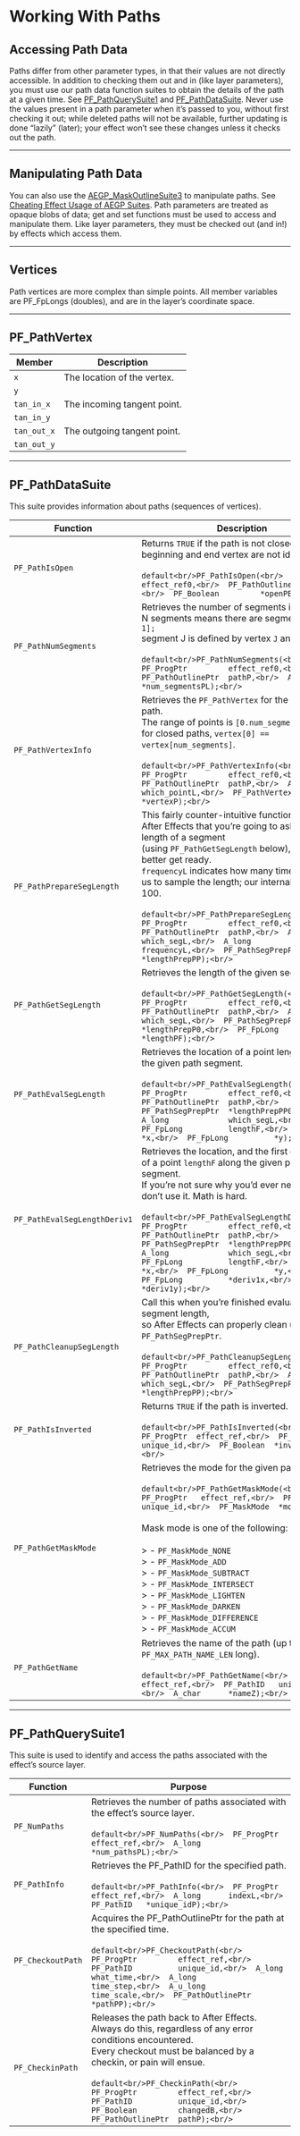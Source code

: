 # Working With Paths

## Accessing Path Data

Paths differ from other parameter types, in that their values are not directly accessible. In addition to checking them out and in (like layer parameters), you must use our path data function suites to obtain the details of the path at a given time. See [PF_PathQuerySuite1](#effect-details-working-with-paths-pf-pathquerysuite) and [PF_PathDataSuite](#effect-details-working-with-paths-pf-pathdatasuite). Never use the values present in a path parameter when it’s passed to you, without first checking it out; while deleted paths will not be available, further updating is done “lazily” (later); your effect won’t see these changes unless it checks out the path.

---

## Manipulating Path Data

You can also use the [AEGP_MaskOutlineSuite3](../aegps/aegp-suites.md#aegps-aegp-suites-aegp-maskoutlinesuite) to manipulate paths. See [Cheating Effect Usage of AEGP Suites](../aegps/cheating-effect-usage-of-aegp-suites.md#aegps-cheating-effect-usage-of-aegp-suites). Path parameters are treated as opaque blobs of data; get and set functions must be used to access and manipulate them. Like layer parameters, they must be checked out (and in!) by effects which access them.

---

## Vertices

Path vertices are more complex than simple points. All member variables are PF_FpLongs (doubles), and are in the layer’s coordinate space.

---

## PF_PathVertex

| **Member**   | **Description**             |
|--------------|-----------------------------|
| `x`          | The location of the vertex. |
| `y`          |                             |
| `tan_in_x`   | The incoming tangent point. |
| `tan_in_y`   |                             |
| `tan_out_x`  | The outgoing tangent point. |
| `tan_out_y`  |                             |

---

## PF_PathDataSuite

This suite provides information about paths (sequences of vertices).

| **Function**                 | **Description**                                                                                                                                                                                                                                                                                                                                                                                                                                                                                                                                                      |
|------------------------------|----------------------------------------------------------------------------------------------------------------------------------------------------------------------------------------------------------------------------------------------------------------------------------------------------------------------------------------------------------------------------------------------------------------------------------------------------------------------------------------------------------------------------------------------------------------------|
| `PF_PathIsOpen`              | Returns `TRUE` if the path is not closed (if the beginning and end vertex are not identical).<br/><br/>```default<br/>PF_PathIsOpen(<br/>  PF_ProgPtr         effect_ref0,<br/>  PF_PathOutlinePtr  pathP,<br/>  PF_Boolean         *openPB);<br/>```                                                                                                                                                                                                                                                                                                                |
| `PF_PathNumSegments`         | Retrieves the number of segments in the path.<br/>N segments means there are segments `[0.N-1];`<br/>segment J is defined by vertex `J` and `J+1`.<br/><br/>```default<br/>PF_PathNumSegments(<br/>  PF_ProgPtr         effect_ref0,<br/>  PF_PathOutlinePtr  pathP,<br/>  A_long             *num_segmentsPL);<br/>```                                                                                                                                                                                                                                              |
| `PF_PathVertexInfo`          | Retrieves the `PF_PathVertex` for the specified path.<br/>The range of points is `[0.num_segments];`<br/>for closed paths, `vertex[0] == vertex[num_segments]`.<br/><br/>```default<br/>PF_PathVertexInfo(<br/>  PF_ProgPtr         effect_ref0,<br/>  PF_PathOutlinePtr  pathP,<br/>  A_long             which_pointL,<br/>  PF_PathVertex      *vertexP);<br/>```                                                                                                                                                                                                  |
| `PF_PathPrepareSegLength`    | This fairly counter-intuitive function informs After Effects that you’re going to ask for the length of a segment<br/>(using `PF_PathGetSegLength` below), and it’d better get ready.<br/>`frequencyL` indicates how many times you’d like us to sample the length; our internal effects use 100.<br/><br/>```default<br/>PF_PathPrepareSegLength(<br/>  PF_ProgPtr         effect_ref0,<br/>  PF_PathOutlinePtr  pathP,<br/>  A_long             which_segL,<br/>  A_long             frequencyL,<br/>  PF_PathSegPrepPtr  *lengthPrepPP);<br/>```                  |
| `PF_PathGetSegLength`        | Retrieves the length of the given segment.<br/><br/>```default<br/>PF_PathGetSegLength(<br/>  PF_ProgPtr         effect_ref0,<br/>  PF_PathOutlinePtr  pathP,<br/>  A_long             which_segL,<br/>  PF_PathSegPrepPtr  *lengthPrepP0,<br/>  PF_FpLong          *lengthPF);<br/>```                                                                                                                                                                                                                                                                              |
| `PF_PathEvalSegLength`       | Retrieves the location of a point lengthF along the given path segment.<br/><br/>```default<br/>PF_PathEvalSegLength(<br/>  PF_ProgPtr         effect_ref0,<br/>  PF_PathOutlinePtr  pathP,<br/>  PF_PathSegPrepPtr  *lengthPrepPP0,<br/>  A_long             which_segL,<br/>  PF_FpLong          lengthF,<br/>  PF_FpLong          *x,<br/>  PF_FpLong          *y);<br/>```                                                                                                                                                                                       |
| `PF_PathEvalSegLengthDeriv1` | Retrieves the location, and the first derivative, of a point `lengthF` along the given path segment.<br/>If you’re not sure why you’d ever need this, don’t use it. Math is hard.<br/><br/>```default<br/>PF_PathEvalSegLengthDeriv1(<br/>  PF_ProgPtr         effect_ref0,<br/>  PF_PathOutlinePtr  pathP,<br/>  PF_PathSegPrepPtr  *lengthPrepPP0,<br/>  A_long             which_segL,<br/>  PF_FpLong          lengthF,<br/>  PF_FpLong          *x,<br/>  PF_FpLong          *y,<br/>  PF_FpLong          *deriv1x,<br/>  PF_FpLong          *deriv1y);<br/>``` |
| `PF_PathCleanupSegLength`    | Call this when you’re finished evaluating that segment length,<br/>so After Effects can properly clean up the `PF_PathSegPrepPtr`.<br/><br/>```default<br/>PF_PathCleanupSegLength(<br/>  PF_ProgPtr         effect_ref0,<br/>  PF_PathOutlinePtr  pathP,<br/>  A_long             which_segL,<br/>  PF_PathSegPrepPtr  *lengthPrepPP);<br/>```                                                                                                                                                                                                                      |
| `PF_PathIsInverted`          | Returns `TRUE` if the path is inverted.<br/><br/>```default<br/>PF_PathIsInverted(<br/>  PF_ProgPtr  effect_ref,<br/>  PF_PathID   unique_id,<br/>  PF_Boolean  *invertedB);<br/>```                                                                                                                                                                                                                                                                                                                                                                                 |
| `PF_PathGetMaskMode`         | Retrieves the mode for the given path.<br/><br/>```default<br/>PF_PathGetMaskMode(<br/>  PF_ProgPtr   effect_ref,<br/>  PF_PathID    unique_id,<br/>  PF_MaskMode  *modeP);<br/>```<br/><br/>Mask mode is one of the following:<br/><br/>> - `PF_MaskMode_NONE`<br/>> - `PF_MaskMode_ADD`<br/>> - `PF_MaskMode_SUBTRACT`<br/>> - `PF_MaskMode_INTERSECT`<br/>> - `PF_MaskMode_LIGHTEN`<br/>> - `PF_MaskMode_DARKEN`<br/>> - `PF_MaskMode_DIFFERENCE`<br/>> - `PF_MaskMode_ACCUM`                                                                                     |
| `PF_PathGetName`             | Retrieves the name of the path (up to `PF_MAX_PATH_NAME_LEN` long).<br/><br/>```default<br/>PF_PathGetName(<br/>  PF_ProgPtr  effect_ref,<br/>  PF_PathID   unique_id,<br/>  A_char      *nameZ);<br/>```                                                                                                                                                                                                                                                                                                                                                            |

---

## PF_PathQuerySuite1

This suite is used to identify and access the paths associated with the effect’s source layer.

| **Function**      | **Purpose**                                                                                                                                                                                                                                                                                                                                                                 |
|-------------------|-----------------------------------------------------------------------------------------------------------------------------------------------------------------------------------------------------------------------------------------------------------------------------------------------------------------------------------------------------------------------------|
| `PF_NumPaths`     | Retrieves the number of paths associated with the effect’s source layer.<br/><br/>```default<br/>PF_NumPaths(<br/>  PF_ProgPtr  effect_ref,<br/>  A_long      *num_pathsPL);<br/>```                                                                                                                                                                                        |
| `PF_PathInfo`     | Retrieves the PF_PathID for the specified path.<br/><br/>```default<br/>PF_PathInfo(<br/>  PF_ProgPtr  effect_ref,<br/>  A_long      indexL,<br/>  PF_PathID   *unique_idP);<br/>```                                                                                                                                                                                        |
| `PF_CheckoutPath` | Acquires the PF_PathOutlinePtr for the path at the specified time.<br/><br/>```default<br/>PF_CheckoutPath(<br/>  PF_ProgPtr         effect_ref,<br/>  PF_PathID          unique_id,<br/>  A_long             what_time,<br/>  A_long             time_step,<br/>  A_u_long           time_scale,<br/>  PF_PathOutlinePtr  *pathPP);<br/>```                                |
| `PF_CheckinPath`  | Releases the path back to After Effects. Always do this, regardless of any error conditions encountered.<br/>Every checkout must be balanced by a checkin, or pain will ensue.<br/><br/>```default<br/>PF_CheckinPath(<br/>  PF_ProgPtr         effect_ref,<br/>  PF_PathID          unique_id,<br/>  PF_Boolean         changedB,<br/>  PF_PathOutlinePtr  pathP);<br/>``` |

